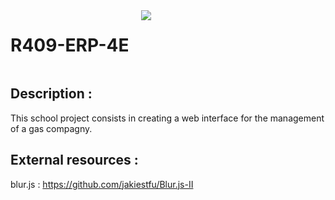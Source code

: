 <div style="display: flex;">
    <h1>R409-ERP-4E</h1>
    <img src="https://skillicons.dev/icons?i=html,css,js,jquery,,php,mysql" id="skills" style="margin-left: 20px;">
</div>

## Description :
This school project consists in creating a web interface for the management of a gas compagny.

## External resources :
blur.js : https://github.com/jakiestfu/Blur.js-II
